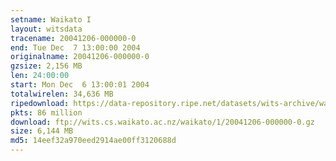 ```yaml
---
setname: Waikato I
layout: witsdata
tracename: 20041206-000000-0
end: Tue Dec  7 13:00:00 2004
originalname: 20041206-000000-0
gzsize: 2,156 MB
len: 24:00:00
start: Mon Dec  6 13:00:01 2004
totalwirelen: 34,636 MB
ripedownload: https://data-repository.ripe.net/datasets/wits-archive/waikato/1/20041206-000000-0.gz
pkts: 86 million
download: ftp://wits.cs.waikato.ac.nz/waikato/1/20041206-000000-0.gz
size: 6,144 MB
md5: 14eef32a970eed2914ae00ff3120688d
---
```

